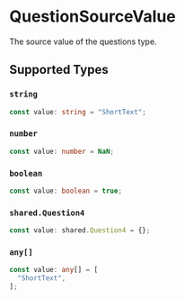 # QuestionSourceValue

The source value of the questions type.


## Supported Types

### `string`

```typescript
const value: string = "ShortText";
```

### `number`

```typescript
const value: number = NaN;
```

### `boolean`

```typescript
const value: boolean = true;
```

### `shared.Question4`

```typescript
const value: shared.Question4 = {};
```

### `any[]`

```typescript
const value: any[] = [
  "ShortText",
];
```


